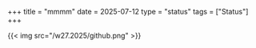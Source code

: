 +++
title = "mmmm"
date = 2025-07-12
type = "status"
tags = ["Status"]
+++

{{< img src="/w27.2025/github.png" >}}
